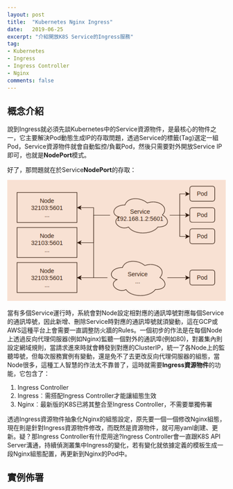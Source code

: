 ```yaml
---
layout: post
title:  "Kubernetes Nginx Ingress"
date:   2019-06-25
excerpt: "介紹開放K8S Service的Ingress服務"
tag:
- Kubernetes 
- Ingress  
- Ingress Controller 
- Nginx  
comments: false
---  
```

## 概念介紹  

說到Ingress就必須先談Kubernetes中的Service資源物件，是最核心的物件之一，它主要解決Pod動態生成IP的存取問題，透過Service的標籤(Tag)選定一組Pod，Service資源物件就會自動監控/負載Pod，然後只需要對外開放Service IP即可，也就是**NodePort**模式。  

好了，那問題就在於Service**NodePort**的存取：   

![Service Architecture](https://github.com/kisekitw/kisekitw.github.io/blob/master/assets/img/1080625/ServiceArchi.png?raw=true)  

當有多個Service運行時，系統會對Node設定相對應的通訊埠號對應每個Service的通訊埠號，因此新增、刪除Service時對應的通訊埠號就須變動，這在GCP或AWS這種平台上會需要一直調整防火牆的Rules。一個初步的作法是在每個Node上透過反向代理伺服器(例如Nginx)監聽一個對外的通訊埠(例如80)，對叢集內則設定網域規則，當請求進來時就會轉發到對應的ClusterIP，統一了各Node上的監聽埠號，但每次服務實例有變動，還是免不了去更改反向代理伺服器的組態，當Node很多，這種工人智慧的作法太不靠普了，這時就需要**Ingress資源物件**的功能，它包含了：  

1. Ingress Controller 
2. Ingress︰需搭配Ingress Controller才能讓組態生效 
3. Nginx︰最新版的K8S已將其整合至Ingress Controller，不需要單獨佈署   

透過Ingress資源物件抽象化Nginx的組態設定，原先要一個一個修改Nginx組態，現在則是針對Ingress資源物件修改，而既然是資源物件，就可用yaml創建、更新。疑？那Ingress Controller有什麼用途?Ingress Controller會一直跟K8S API Server溝通，持續偵測叢集中Ingress的變化，若有變化就依據定義的模板生成一段Nginx組態配置，再更新到Nginx的Pod中。  

## 實例佈署   
